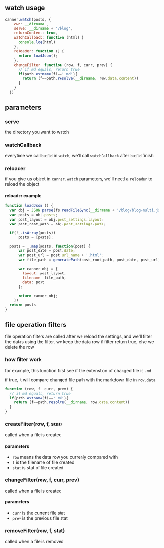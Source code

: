 ## watch usage
``` javascript
canner.watch(posts, {
    cwd: __dirname ,
    serve: __dirname + '/blog',
    returnContent: true,
    watchCallback: function (html) {
      console.log(html)
    },
    reloader: function () {
      return loadJson();
    }, 
    changeFilter: function (row, f, curr, prev) {
      // if md equals, return true
      if(path.extname(f)=='.md'){
        return (f==path.resolve(__dirname, row.data.content))
      }
    }
  })
```

## parameters
### serve
the directory you want to watch

### watchCallback
everytime we call `build` in `watch`, we'll call `watchCallback` after `build` finish

### reloader
if you give us object in `canner.watch` parameters, we'll need a `reloader` to reload the object

#### reloader example

``` javascript
function loadJson () {
  var obj = JSON.parse(fs.readFileSync(__dirname + '/blog/blog-multi.json', 'utf8'));
  var posts = obj.posts;
  var post_layout = obj.post_settings.layout;
  var post_root_path = obj.post_settings.path;

  if(!_.isArray(posts))
      posts = [posts];

  posts = _.map(posts, function(post) {
      var post_date = post.date;
      var post_url = post.url_name + '.html';
      var file_path = generatePath(post_root_path, post_date, post_url);

      var canner_obj = {
        layout: post_layout,
        filename: file_path,
        data: post
      };

      return canner_obj;
    })
  return posts
}
```

## file operation filters
file operation filters are called after we reload the settings, and we'll filter the datas using the filter. we keep the data row if filter return true, else we delete the row

### how filter work
for example, this function first see if the extenstion of changed file is `.md`

if true, it will compare changed file path with the markdown file in `row.data`

``` javascript
function (row, f, curr, prev) {
  // if md equals, return true
  if(path.extname(f)=='.md'){
    return (f==path.resolve(__dirname, row.data.content))
  }
}
```

### createFilter(row, f, stat)
called when a file is created

#### parameters
*	`row` means the data row you currenly compared with
*	`f` is the filename of file created
*	`stat` is stat of file created

### changeFilter(row, f, curr, prev)
called when a file is created

#### parameters
*	`curr` is the current file stat
*	`prev` is the previous file stat

### removeFilter(row, f, stat)
called when a file is removed